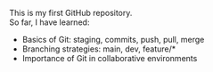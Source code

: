  This is my first GitHub repository.  
So far, I have learned:  
- Basics of Git: staging, commits, push, pull, merge  
- Branching strategies: main, dev, feature/*  
- Importance of Git in collaborative environments  
